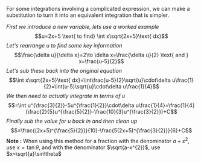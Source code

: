 For some integrations involving a complicated expression, we can make a substitution to turn it into an equivalent integration that is simpler.

*First we introduce a new variable, lets use a worked example* 
$$u=2x+5 \text{ to find} \int x\sqrt{2x+5}\text{ dx}$$
*Let's rearrange u to find some key information*
$$\frac{\delta u}{\delta x}=2\to \delta x=\frac{\delta u}{2} \text{ and } x=\frac{u-5}{2}$$
*Let's sub these back into the original equation*
$$\int x\sqrt{2x+5}\text{ dx}=\int\frac{u-5}{2}\sqrt{u}\cdot\delta u\frac{1}{2}=\int(u-5)\sqrt{u}\cdot\delta u\frac{1}{4}$$
*We then need to actually integrate in terms of u*
$$=\int u^{\frac{3}{2}}-5u^{\frac{1}{2}}\cdot\delta u\frac{1}{4}=\frac{1}{4}(\frac{2}{5}u^{\frac{5}{2}}-\frac{10}{3}u^{\frac{3}{2}})+C$$
*Finally sub the value for u back in and then clean up*
$$=\frac{(2x+5)^{\frac{5}{2}}}{10}-\frac{5(2x+5)^{\frac{3}{2}}}{6}+C$$
**Note :**
When using this method for a fraction with the denominator $a+x^{2}$, use $x=\tan\theta$, and with the denominator $\sqrt{a-x^{2}}$,  use $x=\sqrt{a}\sin\theta$
